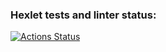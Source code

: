 ### Hexlet tests and linter status:
[![Actions Status](https://github.com/puzinka/frontend-project-lvl2/workflows/hexlet-check/badge.svg)](https://github.com/puzinka/frontend-project-lvl2/actions)
